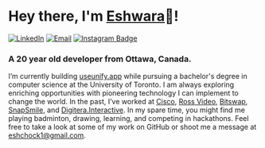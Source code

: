 # Hey there, I'm [Eshwara](https://eshwara.ca/)👋!
[![LinkedIn](https://img.shields.io/badge/LinkedIn-blue?style=flat&logo=Linkedin&logoColor=white&link=https://www.linkedin.com/in/eshwara-chock/)](https://www.linkedin.com/in/eshwara-chock/) 
[![Email](https://img.shields.io/badge/eshchock1@gmail.com-ea4335?style=flat&logo=Gmail&logoColor=white&link=mailto:eshchock1@gmail.com)](mailto:eshchock1@gmail.com) 
[![Instagram Badge](https://img.shields.io/badge/@eshwara_chock-f5307d?style=flat-square&logo=Instagram&logoColor=white)](https://www.instagram.com/eshwara_chock/)

### A 20 year old developer from Ottawa, Canada.

I’m currently building [useunify.app](https://www.useunify.app/) while pursuing a bachelor's degree in computer science at the University of Toronto. I am always exploring enriching opportunities with pioneering technology I can implement to change the world. In the past, I’ve worked at [Cisco](https://www.cisco.com/), [Ross Video](https://www.rossvideo.com/), [Bitswap](https://twitter.com/bitswapnetwork), [SnapSmile](https://www.snapsmile.ai/), and [Digitera.Interactive](https://digitera.agency/). In my spare time, you might find me playing badminton, drawing, learning, and competing in hackathons. Feel free to take a look at some of my work on GitHub or shoot me a message at eshchock1@gmail.com.

